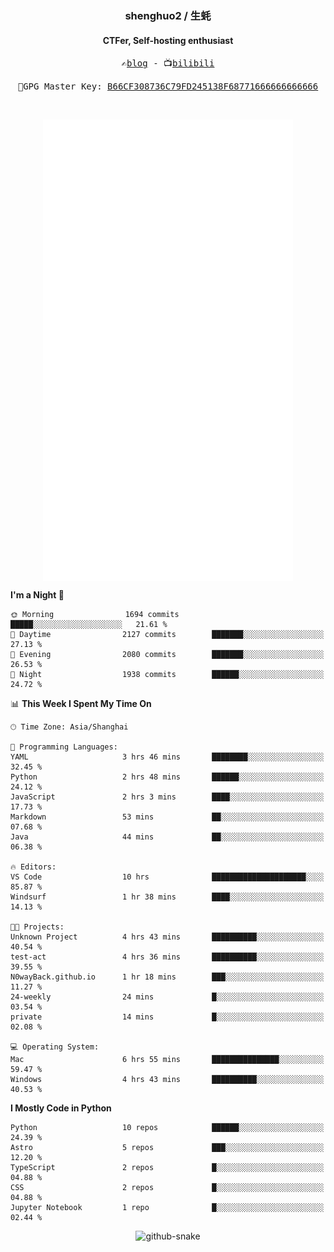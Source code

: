 <h3 align="center"> shenghuo2 / 生蚝 </h3>
<h4 align="center" >CTFer, Self-hosting enthusiast</h3>


<p align="center">
  <samp>
    ✍️<a href="https://blog.shenghuo2.top/">blog</a> -
    📺<a href="https://space.bilibili.com/85894935">bilibili</a>
  </samp>
</p>
<p align="center">
  <samp>
     🔐GPG Master Key: <a align="center" href="https://github.com/shenghuo2.gpg">B66CF308736C79FD245138F68771666666666666</a>
  </samp>
</p>
<br>
<p align="center">
  <a href="https://github.com/shenghuo2">
    <img width="400" align="top" src="https://github.com/shenghuo2/shenghuo2/blob/main/metrics.left.svg" />
  </a>
  <a href="https://github.com/shenghuo2">
    <img width="400" align="top" src="https://github.com/shenghuo2/shenghuo2/blob/main/metrics.right.svg" />
  </a>
</p>


<!--START_SECTION:waka-->
**I'm a Night 🦉** 

```text
🌞 Morning                1694 commits        █████░░░░░░░░░░░░░░░░░░░░   21.61 % 
🌆 Daytime                2127 commits        ███████░░░░░░░░░░░░░░░░░░   27.13 % 
🌃 Evening                2080 commits        ███████░░░░░░░░░░░░░░░░░░   26.53 % 
🌙 Night                  1938 commits        ██████░░░░░░░░░░░░░░░░░░░   24.72 % 
```


📊 **This Week I Spent My Time On** 

```text
🕑︎ Time Zone: Asia/Shanghai

💬 Programming Languages: 
YAML                     3 hrs 46 mins       ████████░░░░░░░░░░░░░░░░░   32.45 % 
Python                   2 hrs 48 mins       ██████░░░░░░░░░░░░░░░░░░░   24.12 % 
JavaScript               2 hrs 3 mins        ████░░░░░░░░░░░░░░░░░░░░░   17.73 % 
Markdown                 53 mins             ██░░░░░░░░░░░░░░░░░░░░░░░   07.68 % 
Java                     44 mins             ██░░░░░░░░░░░░░░░░░░░░░░░   06.38 % 

🔥 Editors: 
VS Code                  10 hrs              █████████████████████░░░░   85.87 % 
Windsurf                 1 hr 38 mins        ████░░░░░░░░░░░░░░░░░░░░░   14.13 % 

🐱‍💻 Projects: 
Unknown Project          4 hrs 43 mins       ██████████░░░░░░░░░░░░░░░   40.54 % 
test-act                 4 hrs 36 mins       ██████████░░░░░░░░░░░░░░░   39.55 % 
N0wayBack.github.io      1 hr 18 mins        ███░░░░░░░░░░░░░░░░░░░░░░   11.27 % 
24-weekly                24 mins             █░░░░░░░░░░░░░░░░░░░░░░░░   03.54 % 
private                  14 mins             █░░░░░░░░░░░░░░░░░░░░░░░░   02.08 % 

💻 Operating System: 
Mac                      6 hrs 55 mins       ███████████████░░░░░░░░░░   59.47 % 
Windows                  4 hrs 43 mins       ██████████░░░░░░░░░░░░░░░   40.53 % 
```

**I Mostly Code in Python** 

```text
Python                   10 repos            ██████░░░░░░░░░░░░░░░░░░░   24.39 % 
Astro                    5 repos             ███░░░░░░░░░░░░░░░░░░░░░░   12.20 % 
TypeScript               2 repos             █░░░░░░░░░░░░░░░░░░░░░░░░   04.88 % 
CSS                      2 repos             █░░░░░░░░░░░░░░░░░░░░░░░░   04.88 % 
Jupyter Notebook         1 repo              █░░░░░░░░░░░░░░░░░░░░░░░░   02.44 % 
```




<!--END_SECTION:waka-->


<div align="center">
  <picture>
    <source media="(prefers-color-scheme: dark)" srcset="https://gist.githubusercontent.com/shenghuo2/bfce20b14ab0484cef03bae6e60e0b3a/raw/github-snake-dark.svg" />
    <source media="(prefers-color-scheme: light)" srcset="https://gist.githubusercontent.com/shenghuo2/bfce20b14ab0484cef03bae6e60e0b3a/raw/github-snake.svg" />
    <img alt="github-snake" src="https://gist.githubusercontent.com/shenghuo2/bfce20b14ab0484cef03bae6e60e0b3a/raw/github-snake.svg" />
  </picture>
</div>

<!--
**shenghuo2/shenghuo2** is a ✨ _special_ ✨ repository because its `README.md` (this file) appears on your GitHub profile.

Here are some ideas to get you started:

- 🔭 I’m currently working on ...
- 🌱 I’m currently learning ...
- 👯 I’m looking to collaborate on ...
- 🤔 I’m looking for help with ...
- 💬 Ask me about ...
- 📫 How to reach me: ...
- 😄 Pronouns: ...
- ⚡ Fun fact: ...
-->
